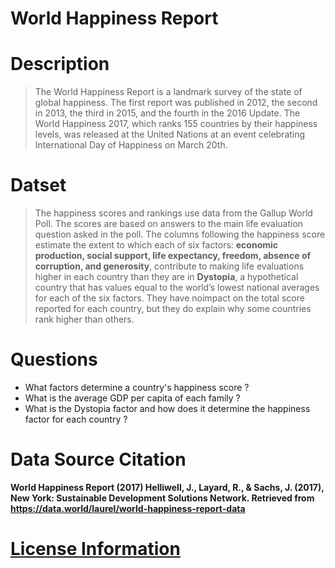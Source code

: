 # World Happiness Report


# Description

> The World Happiness Report is a landmark survey of the state of global happiness. 
The first report was published in 2012, the second in 2013, the third in 2015, and the fourth in the 2016 Update. 
The World Happiness 2017, which ranks 155 countries by their happiness levels, was released at the United Nations 
at an event celebrating International Day of Happiness on March 20th. 

# Datset

> The happiness scores and rankings use data from the Gallup World Poll. 
  The scores are based on answers to the main life evaluation question asked in the poll. 
  The columns following the happiness score estimate the extent to which each of six factors:
  **economic production, social support, life expectancy, freedom, absence of corruption, and generosity**,
  contribute to making life evaluations higher in each country than they are in **Dystopia**, a hypothetical country 
  that has values equal to the world’s lowest national averages for each of the six factors. 
  They have noimpact on the total score reported for each country, but they do explain why some countries rank higher 
  than others.

# Questions 

* What factors determine a country's happiness score ?
* What is the average GDP per capita of each family ?
* What is the Dystopia factor and how does it determine the happiness factor for each country ?

# Data Source Citation 

**World Happiness Report (2017) Helliwell, J., Layard, R., & Sachs, J. (2017), 
New York: Sustainable Development Solutions Network. 
Retrieved from https://data.world/laurel/world-happiness-report-data**

# [License Information](https://creativecommons.org/publicdomain/zero/1.0)
